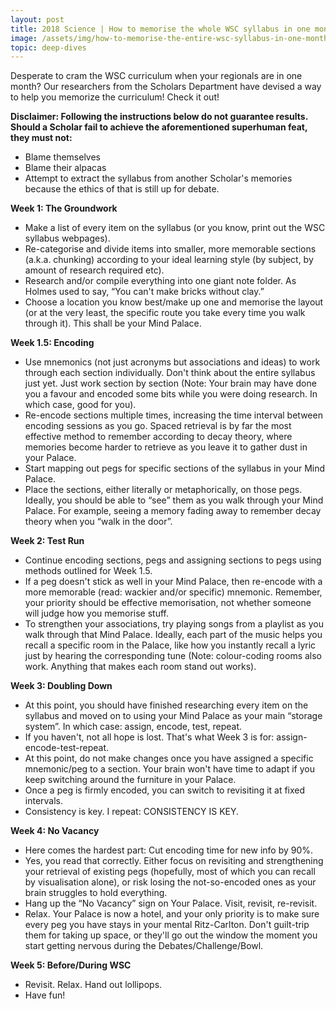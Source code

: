 ```yaml
---
layout: post
title: 2018 Science | How to memorise the whole WSC syllabus in one month
image: /assets/img/how-to-memorise-the-entire-wsc-syllabus-in-one-month_orig.png
topic: deep-dives
---
```


Desperate to cram the WSC curriculum when your regionals are in one month? Our researchers from the Scholars Department have devised a way to help you memorize the curriculum! Check it out!

**Disclaimer: Following the instructions below do not guarantee results. Should a Scholar fail to achieve the aforementioned superhuman feat, they must not:**

- Blame themselves
- Blame their alpacas
- Attempt to extract the syllabus from another Scholar's memories because the ethics of that is still up for debate. 

**Week 1: The Groundwork**

- Make a list of every item on the syllabus (or you know, print out the WSC syllabus webpages).
- Re-categorise and divide items into smaller, more memorable sections (a.k.a. chunking) according to your ideal learning style (by subject, by amount of research required etc).
- Research and/or compile everything into one giant note folder. As Holmes used to say, “You can't make bricks without clay.”
- Choose a location you know best/make up one and memorise the layout (or at the very least, the specific route you take every time you walk through it). This shall be your Mind Palace.

**Week 1.5: Encoding**

- Use mnemonics (not just acronyms but associations and ideas) to work through each section individually. Don't think about the entire syllabus just yet. Just work section by section (Note: Your brain may have done you a favour and encoded some bits while you were doing research. In which case, good for you).
- Re-encode sections multiple times, increasing the time interval between encoding sessions as you go. Spaced retrieval is by far the most effective method to remember according to decay theory, where memories become harder to retrieve as you leave it to gather dust in your Palace.
- Start mapping out pegs for specific sections of the syllabus in your Mind Palace. 
- Place the sections, either literally or metaphorically, on those pegs. Ideally, you should be able to “see”  them as you walk through your Mind Palace. For example, seeing a memory fading away to remember decay theory when you “walk in the door”.

**Week 2: Test Run**

- Continue encoding sections, pegs and assigning sections to pegs using methods outlined for Week 1.5.
- If a peg doesn't stick as well in your Mind Palace, then re-encode with a more memorable (read: wackier and/or specific) mnemonic. Remember, your priority should be effective memorisation, not whether someone will judge how you memorise stuff.
- To strengthen your associations, try playing songs from a playlist as you walk through that Mind Palace. Ideally, each part of the music helps you recall a specific room in the Palace, like how you instantly recall a lyric just by hearing the corresponding tune (Note: colour-coding rooms also work. Anything that makes each room stand out works).

**Week 3: Doubling Down**

- At this point, you should have finished researching every item on the syllabus and moved on to using your Mind Palace as your main “storage system”. In which case: assign, encode, test, repeat.
- If you haven't, not all hope is lost. That's what Week 3 is for: assign-encode-test-repeat.
- At this point, do not make changes once you have assigned a specific mnemonic/peg to a section. Your brain won't have time to adapt if you keep switching around the furniture in your Palace.
- Once a peg is firmly encoded, you can switch to revisiting it at fixed intervals.
- Consistency is key. I repeat: CONSISTENCY IS KEY.

**Week 4: No Vacancy**

- Here comes the hardest part: Cut encoding time for new info by 90%.
- Yes, you read that correctly. Either focus on revisiting and strengthening your retrieval of existing pegs (hopefully, most of which you can recall by visualisation alone), or risk losing the not-so-encoded ones as your brain struggles to hold everything.
- Hang up the “No Vacancy” sign on Your Palace. Visit, revisit, re-revisit. 
- Relax. Your Palace is now a hotel, and your only priority is to make sure every peg you have stays in your mental Ritz-Carlton. Don't guilt-trip them for taking up space, or they'll go out the window the moment you start getting nervous during the Debates/Challenge/Bowl.

**Week 5: Before/During WSC**

- Revisit. Relax. Hand out lollipops. 
- Have fun!

<br>